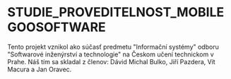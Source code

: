 # STUDIE_PROVEDITELNOST_MOBILEGOOSOFTWARE

Tento projekt vznikol ako súčasť predmetu "Informační systémy" odboru "Softwarové inženýrství a technologie" na Českom učení technickom v Prahe. Náš tím sa skladal z členov: Dávid Michal Bulko, Jiří Pazdera, Vít Macura a Jan Oravec. 
